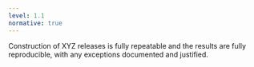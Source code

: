 ```yaml
---
level: 1.1
normative: true
---
```


Construction of XYZ releases is fully repeatable and the results are fully reproducible, with any exceptions documented and justified.
